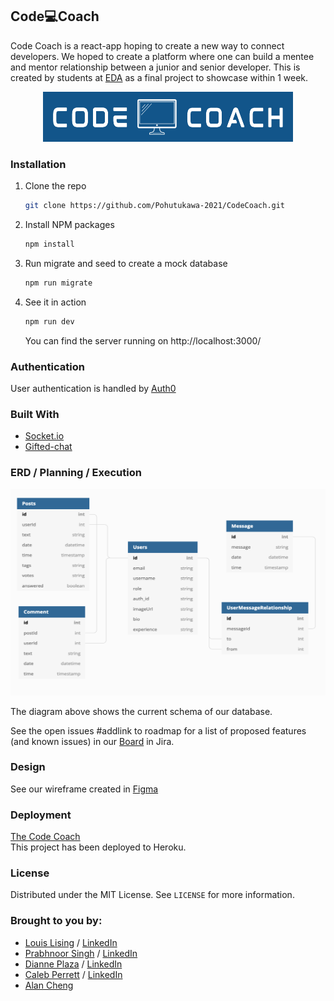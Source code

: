 ##  Code💻Coach

Code Coach is a react-app hoping to create a new way to connect developers. We hoped to create a platform where one can build a mentee and mentor relationship between a junior and senior developer. This is created by students at [EDA](https://devacademy.co.nz/) as a final project to showcase within 1 week.

<p align="center">
<img src="./client/public/Logo.png" width="400" height="80" alt="code coach"/>
</p>

### Installation

1. Clone the repo
   ```sh
   git clone https://github.com/Pohutukawa-2021/CodeCoach.git
   ```
2. Install NPM packages
   ```sh
   npm install
   ```
3. Run migrate and seed to create a mock database
   ```sh
   npm run migrate
   ```
4. See it in action
   ```sh
   npm run dev
   ```
   You can find the server running on http://localhost:3000/
   
### Authentication
User authentication is handled by [Auth0](https://auth0.com/)

### Built With
* [Socket.io](https://socket.io/)
* [Gifted-chat](https://www.npmjs.com/package/react-native-gifted-chat)

### ERD / Planning / Execution

<p align="center">
<img src="./client/public/ERD.png" width="600" height="330 alt="erd"/>
</p>

The diagram above shows the current schema of our database. 

See the open issues #addlink to roadmap for a list of proposed features (and known issues) in our
 [Board](https://codecoach.atlassian.net/jira/software/projects/COD/boards/1) in Jira.

### Design
See our wireframe created in [Figma](https://www.figma.com/file/SxGE4mFQvjWyawG9Jbwmh4/dev-academy?node-id=341%3A39)

### Deployment
[The Code Coach](thecodecoach.herokuapp.com) <br>
This project has been deployed to Heroku. 
### License
Distributed under the MIT License. See `LICENSE` for more information.

### Brought to you by:
- [Louis Lising](https://github.com/LouisDVL) / [LinkedIn](https://www.linkedin.com/in/louis-lising-8b9623187/)
- [Prabhnoor Singh](https://github.com/Prabhnoor-2001) / [LinkedIn](https://www.linkedin.com/in/prabhnoor-singh-8804b521a/)
- [Dianne Plaza](https://github.com/dianneplz) / [LinkedIn](https://www.linkedin.com/in/dianne-plaza-848915180/)
- [Caleb Perrett](https://github.com/caleb-perrett) / [LinkedIn](https://www.linkedin.com/in/caleb-perrett-60b12ab1/)
- [Alan Cheng](https://github.com/nzalancheng)

